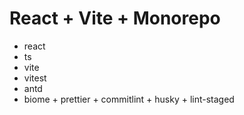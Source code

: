# React + Vite + Monorepo

- react
- ts
- vite
- vitest
- antd
- biome + prettier + commitlint + husky + lint-staged
